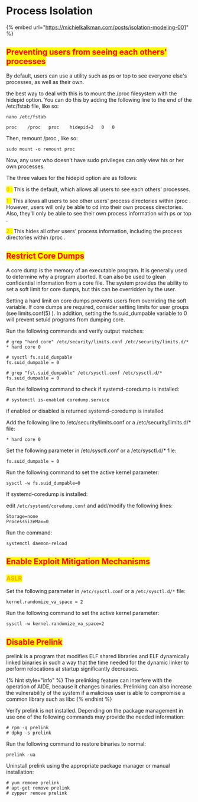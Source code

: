 # Process Isolation

{% embed url="https://michielkalkman.com/posts/isolation-modeling-001" %}

## <mark style="color:red;">Preventing users from seeing each others' processes</mark>

By default, users can use a utility such as ps or top to see everyone else's processes, as well as their own.

the best way to deal with this is to mount the /proc filesystem with the hidepid option. You can do this by adding the following line to the end of the /etc/fstab file, like so:

`nano /etc/fstab`

```
proc    /proc   proc    hidepid=2   0   0
```

Then, remount /proc , like so:

```
sudo mount -o remount proc
```

Now, any user who doesn't have sudo privileges can only view his or her own processes.

The three values for the hidepid option are as follows:

<mark style="color:orange;">0 :</mark> This is the default, which allows all users to see each others' processes.

<mark style="color:orange;">1 :</mark> This allows all users to see other users' process directories within /proc . However, users will only be able to cd into their own process directories. Also, they'll only be able to see their own process information with ps or top .

<mark style="color:orange;">2 :</mark> This hides all other users' process information, including the process directories within /proc .

## <mark style="color:red;">Restrict Core Dumps</mark>

A core dump is the memory of an executable program. It is generally used to determine why a program aborted. It can also be used to glean confidential information from a core file. The system provides the ability to set a soft limit for core dumps, but this can be overridden by the user.

Setting a hard limit on core dumps prevents users from overriding the soft variable. If core dumps are required, consider setting limits for user groups (see limits.conf(5) ). In addition, setting the fs.suid\_dumpable variable to 0 will prevent setuid programs from dumping core.

Run the following commands and verify output matches:

```
# grep "hard core" /etc/security/limits.conf /etc/security/limits.d/*
* hard core 0

# sysctl fs.suid_dumpable
fs.suid_dumpable = 0

# grep "fs\.suid_dumpable" /etc/sysctl.conf /etc/sysctl.d/*
fs.suid_dumpable = 0
```

Run the following command to check if systemd-coredump is installed:

```
# systemctl is-enabled coredump.service
```

if enabled or disabled is returned systemd-coredump is installed

Add the following line to /etc/security/limits.conf or a /etc/security/limits.d/\* file:

```
* hard core 0
```

Set the following parameter in /etc/sysctl.conf or a /etc/sysctl.d/\* file:

```
fs.suid_dumpable = 0
```

Run the following command to set the active kernel parameter:

```
sysctl -w fs.suid_dumpable=0
```

If systemd-coredump is installed:

edit `/etc/systemd/coredump.conf` and add/modify the following lines:

```
Storage=none
ProcessSizeMax=0
```

Run the command:

```
systemctl daemon-reload
```

## <mark style="color:red;">Enable Exploit Mitigation Mechanisms</mark>

### <mark style="color:orange;">ASLR</mark>

Set the following parameter in `/etc/sysctl.conf` or a `/etc/sysctl.d/*` file:

```
kernel.randomize_va_space = 2 
```

Run the following command to set the active kernel parameter:

```
sysctl -w kernel.randomize_va_space=2
```

## <mark style="color:red;">Disable Prelink</mark>

prelink is a program that modifies ELF shared libraries and ELF dynamically linked binaries in such a way that the time needed for the dynamic linker to perform relocations at startup significantly decreases.

{% hint style="info" %}
The prelinking feature can interfere with the operation of AIDE, because it changes binaries. Prelinking can also increase the vulnerability of the system if a malicious user is able to compromise a common library such as libc
{% endhint %}

Verify prelink is not installed. Depending on the package management in use one of the following commands may provide the needed information:

```
# rpm -q prelink
# dpkg -s prelink
```

Run the following command to restore binaries to normal:

```
prelink -ua
```

Uninstall prelink using the appropriate package manager or manual installation:

```
# yum remove prelink
# apt-get remove prelink
# zypper remove prelink
```
